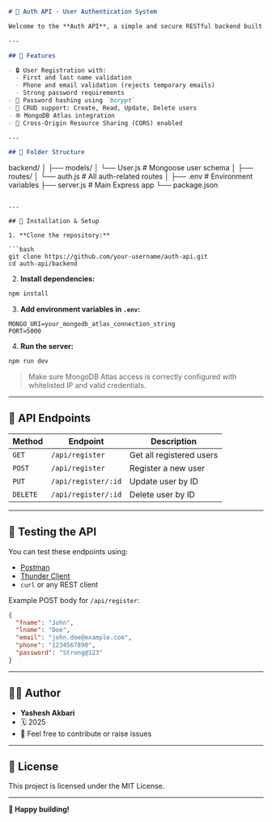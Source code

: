 ```markdown
# 🚀 Auth API - User Authentication System

Welcome to the **Auth API**, a simple and secure RESTful backend built with **Express.js**, **MongoDB**, and **Mongoose**. This API handles user registration with input validation, password hashing, and supports CRUD operations.

---

## 📌 Features

- 🔒 User Registration with:
  - First and last name validation
  - Phone and email validation (rejects temporary emails)
  - Strong password requirements
- 🔐 Password hashing using `bcrypt`
- 🧾 CRUD support: Create, Read, Update, Delete users
- 🌐 MongoDB Atlas integration
- 🔄 Cross-Origin Resource Sharing (CORS) enabled

---

## 📁 Folder Structure

```

backend/
│
├── models/
│   └── User.js           # Mongoose user schema
│
├── routes/
│   └── auth.js           # All auth-related routes
│
├── .env                  # Environment variables
├── server.js             # Main Express app
└── package.json

````

---

## 🔧 Installation & Setup

1. **Clone the repository:**

```bash
git clone https://github.com/your-username/auth-api.git
cd auth-api/backend
````

2. **Install dependencies:**

```bash
npm install
```

3. **Add environment variables in `.env`:**

```env
MONGO_URI=your_mongodb_atlas_connection_string
PORT=5000
```

4. **Run the server:**

```bash
npm run dev
```

> Make sure MongoDB Atlas access is correctly configured with whitelisted IP and valid credentials.

---

## 📮 API Endpoints

| Method   | Endpoint            | Description              |
| -------- | ------------------- | ------------------------ |
| `GET`    | `/api/register`     | Get all registered users |
| `POST`   | `/api/register`     | Register a new user      |
| `PUT`    | `/api/register/:id` | Update user by ID        |
| `DELETE` | `/api/register/:id` | Delete user by ID        |

---

## 🧪 Testing the API

You can test these endpoints using:

* [Postman](https://www.postman.com/)
* [Thunder Client](https://www.thunderclient.com/)
* `curl` or any REST client

Example POST body for `/api/register`:

```json
{
  "fname": "John",
  "lname": "Doe",
  "email": "john.doe@example.com",
  "phone": "1234567890",
  "password": "Strong@123"
}
```

---

## 👨‍💻 Author

* **Yashesh Akbari**
* 🗓️ 2025
* 💬 Feel free to contribute or raise issues

---

## 📜 License

This project is licensed under the MIT License.

---

**💪 Happy building!**

```
